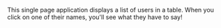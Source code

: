 This single page application displays a list of users in a table. When you click on one of their names, you'll see what they have to say!
